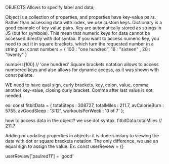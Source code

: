 OBJECTS 
Allows to specify label and data; 

Object is a collection of properties, and properties have key-value pairs. 
Rather than accessing data with index, we use custom keys.
Dictionary is a good example of key value pairs. 
Key are automatically stored as strings in JS (but for symbols). This mean that numeric keys for data cannot be accessed directly with dot syntax. If you want to access numeric key, you need to put it in square brackets, which turn the requested number in a string: 
ex:
const numbers = {
    100 : "one hundred",
    16 : "sixteen" ,
    20 : "twenty"
    }

numbers[100] // 'one hundred'
Square brackets notation allows to access numbered keys and also allows for dynamic access, as it was shown with const palette. 


WE need to have qual sign, curly brackets, key, colon, value, comma, another key-value, closing curly bracket. Comma after last value is not needed. 

ex:
const fitbitData = { 
    totalSteps      : 308727, 
    totalMiles      : 211.7, 
    avCalorieBurn   : 5755, 
    avGoodSleep     : '3:12', 
    workoutsPerWeek : '0 of 7' 
 };  

how to access data in the object? we use dot syntax. 
fitbitData.totalMiles // 211.7

Adding or updating properties in objects:
it is done similary to viewing the data with dot or square brackets notation. The only difference, we use an equal sign to assign the value. 
Ex:
const userReview = {}

userReview['paulred11'] = 'good'

